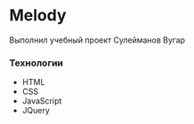 # Melody
Выполнил учебный проект Сулейманов Вугар

### Технологии
- HTML 
- CSS
- JavaScript
- JQuery
